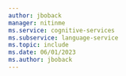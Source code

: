 ```yaml
---
author: jboback
manager: nitinme
ms.service: cognitive-services
ms.subservice: language-service
ms.topic: include
ms.date: 06/01/2023
ms.author: jboback
---
```


